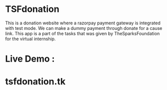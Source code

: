 # TSFdonation
This is a donation website where a razorpay payment gateway is integrated with test mode.
We can make a dummy payment through donate for a cause link.
This app is a part of the tasks that was given by TheSparksFoundation for the virtual internship.
# Live Demo :
# tsfdonation.tk

